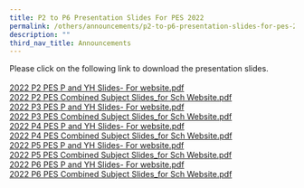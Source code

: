 ```yaml
---
title: P2 to P6 Presentation Slides For PES 2022
permalink: /others/announcements/p2-to-p6-presentation-slides-for-pes-2022/
description: ""
third_nav_title: Announcements
---
```

<p>Please click on the following link to download the presentation slides.&nbsp;<br /><br /><a href="/files/2022%20P2%20PES%20%20P%20and%20YH%20Slides-%20For%20website.pdf">2022 P2 PES P and YH Slides- For website.pdf</a><br /><a href="/files/2022%20P2%20PES%20Combined%20Subject%20Slides_for%20Sch%20Website.pdf">2022 P2 PES Combined Subject Slides_for Sch Website.pdf</a><br /><a href="/files/2022%20P3%20PES%20%20P%20and%20YH%20Slides-%20For%20website.pdf">2022 P3 PES P and YH Slides- For website.pdf</a><br /><a href="/files/2022%20P3%20PES%20Combined%20Subject%20Slides_for%20Sch%20Website.pdf">2022 P3 PES Combined Subject Slides_for Sch Website.pdf</a><br /><a href="/files/2022%20P4%20PES%20%20P%20and%20YH%20Slides-%20For%20website.pdf">2022 P4 PES P and YH Slides- For website.pdf</a><br /><a href="/files/2022%20P4%20PES%20Combined%20Subject%20Slides_for%20Sch%20Website.pdf">2022 P4 PES Combined Subject Slides_for Sch Website.pdf</a><br /><a href="/files/2022%20P5%20PES%20%20P%20and%20YH%20Slides-%20For%20website.pdf">2022 P5 PES P and YH Slides- For website.pdf</a><br /><a href="/files/2022%20P5%20PES%20Combined%20Subject%20Slides_for%20Sch%20Website.pdf">2022 P5 PES Combined Subject Slides_for Sch Website.pdf</a><br /><a href="/files/2022%20P6%20PES%20P%20and%20YH%20Slides-%20For%20website.pdf">2022 P6 PES P and YH Slides- For website.pdf</a><br /><a href="/files/2022%20P6%20PES%20Combined%20Subject%20Slides_for%20Sch%20Website.pdf">2022 P6 PES Combined Subject Slides_for Sch Website.pdf</a></p>